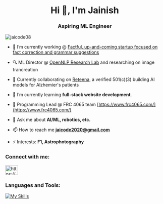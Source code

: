 <h1 align="center">Hi 👋, I'm Jainish</h1>
<h3 align="center">Aspiring ML Engineer</h3>

<p align="left"> <img src="https://komarev.com/ghpvc/?username=jaicode08&label=Profile%20views&color=0e75b6&style=flat" alt="jaicode08" /> </p>

- 🔭 I’m currently working @ [Factful, up-and-coming startup focused on fact correction and grammar suggestions](https://factful.io/)

- 🔍 ML Director @ [OpenNLP Research Lab](https://opennlplabs.org/) and researching on image trancreation

- 👯 Currently collaborating on [Reteena](https://reteena.org/), a verified 501(c)(3) building AI models for Alzhemier's patients

- 🌱 I’m currently learning **full-stack website development**.

- 🤖 Programming Lead @ FRC 4065 team [https://www.frc4065.com/](https://www.frc4065.com/)

- 💬 Ask me about **AI/ML, robotics, etc.**

- 📫 How to reach me **jaicode2020@gmail.com**

- ⚡ Interests: **F1, Astrophotography**

<h3 align="left">Connect with me:</h3>
<p align="left">
<a href="https://linkedin.com/in/https://www.linkedin.com/in/jainish-patel-3b0765274/" target="blank"><img align="center" src="https://raw.githubusercontent.com/rahuldkjain/github-profile-readme-generator/master/src/images/icons/Social/linked-in-alt.svg" alt="https://www.linkedin.com/in/jainish-patel-3b0765274/" height="30" width="40" /></a>
</p>

<h3 align="left">Languages and Tools:</h3>

[![My Skills](https://skillicons.dev/icons?i=arduino,azure,gcp,c,cs,cpp,py,java,ts,react,sqlite,pytorch,tensorflow,sklearn,opencv,bash,docker,unity,flask,fastapi,mongodb,eclipse,git)](https://skillicons.dev)
